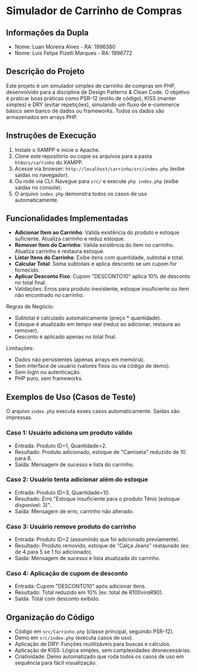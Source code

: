 # Simulador de Carrinho de Compras

## Informações da Dupla

- Nome: Luan Moreira Alves - RA: 1996380
- Nome: Luis Felipe Pizelli Marques - RA: 1996772

## Descrição do Projeto

Este projeto é um simulador simples de carrinho de compras em PHP, desenvolvido para a disciplina de Design Patterns & Clean Code. O objetivo é praticar boas práticas como PSR-12 (estilo de código), KISS (manter simples) e DRY (evitar repetições), simulando um fluxo de e-commerce básico sem banco de dados ou frameworks. Todos os dados são armazenados em arrays PHP.

## Instruções de Execução

1. Instale o XAMPP e inicie o Apache.
2. Clone este repositório ou copie os arquivos para a pasta `htdocs/carrinho` do XAMPP.
3. Acesse via browser: `http://localhost/carrinho/src/index.php` (exibe saídas no navegador).
4. Ou rode via CLI: Navegue para `src/` e execute `php index.php` (exibe saídas no console).
5. O arquivo `index.php` demonstra todos os casos de uso automaticamente.

## Funcionalidades Implementadas

- **Adicionar Item ao Carrinho**: Valida existência do produto e estoque suficiente. Atualiza carrinho e reduz estoque.
- **Remover Item do Carrinho**: Valida existência do item no carrinho. Atualiza carrinho e restaura estoque.
- **Listar Itens do Carrinho**: Exibe itens com quantidade, subtotal e total.
- **Calcular Total**: Soma subtotais e aplica desconto se um cupom for fornecido.
- **Aplicar Desconto Fixo**: Cupom "DESCONTO10" aplica 10% de desconto no total final.
- Validações: Erros para produto inexistente, estoque insuficiente ou item não encontrado no carrinho.

Regras de Negócio:

- Subtotal é calculado automaticamente (preço \* quantidade).
- Estoque é atualizado em tempo real (reduz ao adicionar, restaura ao remover).
- Desconto é aplicado apenas no total final.

Limitações:

- Dados não persistentes (apenas arrays em memória).
- Sem interface de usuário (valores fixos ou via código de demo).
- Sem login ou autenticação.
- PHP puro, sem frameworks.

## Exemplos de Uso (Casos de Teste)

O arquivo `index.php` executa esses casos automaticamente. Saídas são impressas.

### Caso 1: Usuário adiciona um produto válido

- Entrada: Produto ID=1, Quantidade=2.
- Resultado: Produto adicionado, estoque de "Camiseta" reduzido de 10 para 8.
- Saída: Mensagem de sucesso e lista do carrinho.

### Caso 2: Usuário tenta adicionar além do estoque

- Entrada: Produto ID=3, Quantidade=10.
- Resultado: Erro "Estoque insuficiente para o produto Tênis (estoque disponível: 3)".
- Saída: Mensagem de erro, carrinho não alterado.

### Caso 3: Usuário remove produto do carrinho

- Entrada: Produto ID=2 (assumindo que foi adicionado previamente).
- Resultado: Produto removido, estoque de "Calça Jeans" restaurado (ex: de 4 para 5 se 1 foi adicionado).
- Saída: Mensagem de sucesso e lista atualizada do carrinho.

### Caso 4: Aplicação de cupom de desconto

- Entrada: Cupom "DESCONTO10" após adicionar itens.
- Resultado: Total reduzido em 10% (ex: total de R$100 vira R$90).
- Saída: Total com desconto exibido.

## Organização do Código

- Código em `src/Carrinho.php` (classe principal, seguindo PSR-12).
- Demo em `src/index.php` (executa casos de uso).
- Aplicação de DRY: Funções reutilizáveis para buscas e cálculos.
- Aplicação de KISS: Lógica simples, sem complexidades desnecessárias.
- Criatividade: Demo automatizado que roda todos os casos de uso em sequência para fácil visualização.
